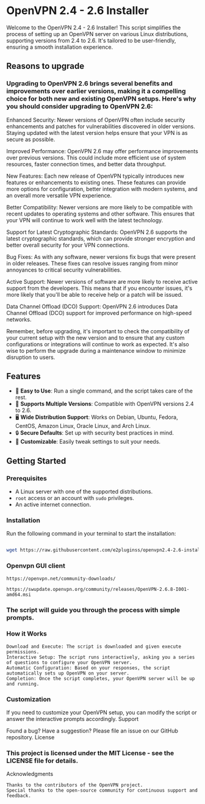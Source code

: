 # OpenVPN 2.4 - 2.6 Installer

Welcome to the OpenVPN 2.4 - 2.6 Installer! This script simplifies the process of setting up an OpenVPN server on various Linux distributions, supporting versions from 2.4 to 2.6. It's tailored to be user-friendly, ensuring a smooth installation experience.
## Reasons to upgrade
### Upgrading to OpenVPN 2.6 brings several benefits and improvements over earlier versions, making it a compelling choice for both new and existing OpenVPN setups. Here's why you should consider upgrading to OpenVPN 2.6:

Enhanced Security: Newer versions of OpenVPN often include security enhancements and patches for vulnerabilities discovered in older versions. Staying updated with the latest version helps ensure that your VPN is as secure as possible.

Improved Performance: OpenVPN 2.6 may offer performance improvements over previous versions. This could include more efficient use of system resources, faster connection times, and better data throughput.

New Features: Each new release of OpenVPN typically introduces new features or enhancements to existing ones. These features can provide more options for configuration, better integration with modern systems, and an overall more versatile VPN experience.

Better Compatibility: Newer versions are more likely to be compatible with recent updates to operating systems and other software. This ensures that your VPN will continue to work well with the latest technology.

Support for Latest Cryptographic Standards: OpenVPN 2.6 supports the latest cryptographic standards, which can provide stronger encryption and better overall security for your VPN connections.

Bug Fixes: As with any software, newer versions fix bugs that were present in older releases. These fixes can resolve issues ranging from minor annoyances to critical security vulnerabilities.

Active Support: Newer versions of software are more likely to receive active support from the developers. This means that if you encounter issues, it's more likely that you'll be able to receive help or a patch will be issued.

Data Channel Offload (DCO) Support: OpenVPN 2.6 introduces Data Channel Offload (DCO) support for improved performance on high-speed networks.

Remember, before upgrading, it's important to check the compatibility of your current setup with the new version and to ensure that any custom configurations or integrations will continue to work as expected. It's also wise to perform the upgrade during a maintenance window to minimize disruption to users.
## Features

- 🚀 **Easy to Use**: Run a single command, and the script takes care of the rest.
- 🔄 **Supports Multiple Versions**: Compatible with OpenVPN versions 2.4 to 2.6.
- 🖥️ **Wide Distribution Support**: Works on Debian, Ubuntu, Fedora, CentOS, Amazon Linux, Oracle Linux, and Arch Linux.
- 🔒 **Secure Defaults**: Set up with security best practices in mind.
- 📝 **Customizable**: Easily tweak settings to suit your needs.

## Getting Started

### Prerequisites

- A Linux server with one of the supported distributions.
- `root` access or an account with `sudo` privileges.
- An active internet connection.

### Installation

Run the following command in your terminal to start the installation:

```bash

wget https://raw.githubusercontent.com/e2pluginss/openvpn2.4-2.6-install/main/openvpn-install-new.sh && chmod 0777 openvpn-install-new.sh &&  bash openvpn-install-new.sh

```
### Openvpn GUI client

    https://openvpn.net/community-downloads/
    
    https://swupdate.openvpn.org/community/releases/OpenVPN-2.6.8-I001-amd64.msi

### The script will guide you through the process with simple prompts.
### How it Works

    Download and Execute: The script is downloaded and given execute permissions.
    Interactive Setup: The script runs interactively, asking you a series of questions to configure your OpenVPN server.
    Automatic Configuration: Based on your responses, the script automatically sets up OpenVPN on your server.
    Completion: Once the script completes, your OpenVPN server will be up and running.

### Customization

If you need to customize your OpenVPN setup, you can modify the script or answer the interactive prompts accordingly.
Support

Found a bug? Have a suggestion? Please file an issue on our GitHub repository.
License

### This project is licensed under the MIT License - see the LICENSE file for details.
Acknowledgments

    Thanks to the contributors of the OpenVPN project.
    Special thanks to the open-source community for continuous support and feedback.

